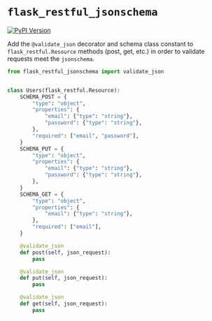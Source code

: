 # `flask_restful_jsonschema`

[![PyPI Version](https://img.shields.io/pypi/v/flask_restful_jsonschema.svg?style=flat-square)](https://pypi.python.org/pypi/flask_restful_jsonschema/)

Add the `@validate_json` decorator and schema class constant to
`flask_restful.Resource` methods (post, get, etc.) in order to validate
requests meet the `jsonschema`.


```python
from flask_restful_jsonschema import validate_json


class Users(flask_restful.Resource):
    SCHEMA_POST = {
        "type": "object",
        "properties": {
            "email": {"type": "string"},
            "password": {"type": "string"},
        },
        "required": ["email", "password"],
    }
    SCHEMA_PUT = {
        "type": "object",
        "properties": {
            "email": {"type": "string"},
            "password": {"type": "string"},
        },
    }
    SCHEMA_GET = {
        "type": "object",
        "properties": {
            "email": {"type": "string"},
        },
        "required": ["email"],
    }

    @validate_json
    def post(self, json_request):
        pass

    @validate_json
    def put(self, json_request):
        pass

    @validate_json
    def get(self, json_request):
        pass
```
